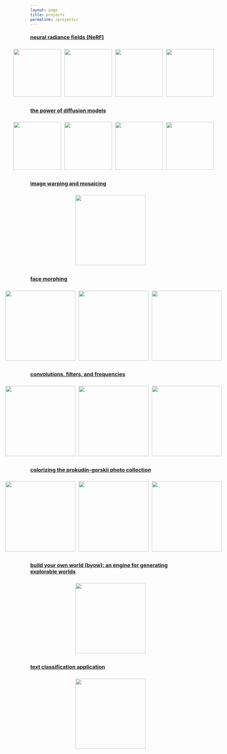 ```yaml
---
layout: page
title: projects
permalink: /projects/
---
```


### [neural radiance fields (NeRF)](/projects/cs180/project6/project6.md)

<div class="image-wrapper">
    <div class="image-container">
        <img src="{{ site.baseurl }}/projects/cs180/project6/part2/nerf_output/iter125.jpg" style="height: 150px"/>
        <img src="{{ site.baseurl }}/projects/cs180/project6/part2/nerf_output/iter350.jpg" style="height: 150px"/>
        <img src="{{ site.baseurl }}/projects/cs180/project6/part2/nerf_output/iter750.jpg" style="height: 150px"/>
        <img src="{{ site.baseurl }}/projects/cs180/project6/part2/final_render/final.gif" style="height: 150px"/>
    </div>
</div>

### [the power of diffusion models](/projects/cs180/project5/project5.md)

<div class="image-wrapper">
    <div class="image-container">
        <img src="{{ site.baseurl }}/projects/cs180/project5/part_a/part7_2/test_orig.png" style="height: 150px"/>
        <img src="{{ site.baseurl }}/projects/cs180/project5/part_a/part7_2/test_mask.png" style="height: 150px"/>
        <img src="{{ site.baseurl }}/projects/cs180/project5/part_a/part7_2/test_replace.png" style="height: 150px"/>
        <img src="{{ site.baseurl }}/projects/cs180/project5/part_a/part7_2/test_inpaint3.png" style="height: 150px"/>
    </div>
</div>

### [image warping and mosaicing](/projects/cs180/project4/project4.md)

<div class="image-wrapper">
    <div class="image-container">
        <img src="{{ site.baseurl }}/projects/cs180/project4/heyns/blended_mosaic.jpg"/>
    </div>
</div>

### [face morphing](/projects/cs180/project3/project3.md)

<div class="image-wrapper">
    <div class="image-container">
        <img src="{{ site.baseurl }}/projects/cs180/project3/kanye.jpg"/>
        <img src="{{ site.baseurl }}/projects/cs180/project3/part3_results/morphed_kanye_thomas-ezgif.com-loop-count.gif"/>
        <img src="{{ site.baseurl }}/projects/cs180/project3/thomas.jpg"/>
    </div>
</div>

### [convolutions, filters, and frequencies](/projects/cs180/project2/project2.md)

<div class="image-wrapper">
    <div class="image-container">
        <img src="{{ site.baseurl }}/projects/cs180/project2/results/blending/apple.jpeg"/>
        <img src="{{ site.baseurl }}/projects/cs180/project2/results/blending/orange.jpeg"/>
        <img src="{{ site.baseurl }}/projects/cs180/project2/results/blending/oraple.jpg"/>
    </div>
</div>

### [colorizing the prokudin-gorskii photo collection](/projects/cs180/project1/project1.md)

<div class="image-wrapper">
    <div class="image-container">
        <img src="{{ site.baseurl }}/projects/cs180/project1/results/harvesters/original_harvesters.jpg"/>
        <img src="{{ site.baseurl }}/projects/cs180/project1/results/harvesters/before_harvesters.jpg"/>
        <img src="{{ site.baseurl }}/projects/cs180/project1/results/harvesters/after_harvesters.jpg"/>
    </div>
</div>

### [build your own world (byow): an engine for generating explorable worlds](https://github.com/tyeoh9/BYOW)

<div class="image-wrapper">
    <div class="image-container">
        <img src="{{ site.baseurl }}/projects/gameplay.gif"/>
    </div>
</div>

### [text classification application](/projects/text-app/text-app.md)

<div class="image-wrapper">
    <div class="image-container">
        <img src="{{ site.baseurl }}/projects/text-app/screenshots/predictions_page.png"/>
    </div>
</div>

<style>
    .image-gallery {
        max-width: 100%;
        overflow-x: auto;
        text-align: center;
    }
    
    .image-container {
        display: inline-flex;
        justify-content: center;
        gap: 10px;
        padding: 10px;
        max-width: 100%;
        text-align: center;
    }
    
    .image-container img {
        height: 220px; /* Adjust this value as needed */
        width: auto;
        object-fit: contain;
    }
    
    .image-wrapper {
        text-align: center; Ensures everything inside is centered
        width: 100%;
    }

    @media (max-width: 768px) {
        .image-container {
        flex-direction: column;
        align-items: center;
        }
        
        .image-container img {
        max-width: 100%;
        height: auto;
        }
    }
</style>